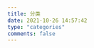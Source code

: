 ```yaml
---
title: 分类
date: 2021-10-26 14:57:42
type: "categories"
comments: false
---
```

<!-- aside: false -->
<!-- 页面内容 -->
